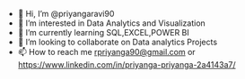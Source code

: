 - 👋 Hi, I’m @priyangaravi90
- 👀 I’m interested in Data Analytics and Visualization
- 🌱 I’m currently learning SQL,EXCEL,POWER BI
- 💞️ I’m looking to collaborate on Data analytics Projects
- 📫 How to reach me rpriyanga90@gmail.com or https://www.linkedin.com/in/priyanga-priyanga-2a4143a7/

<!---
priyangaravi90/priyangaravi90 is a ✨ special ✨ repository because its `README.md` (this file) appears on your GitHub profile.
You can click the Preview link to take a look at your changes.
--->

